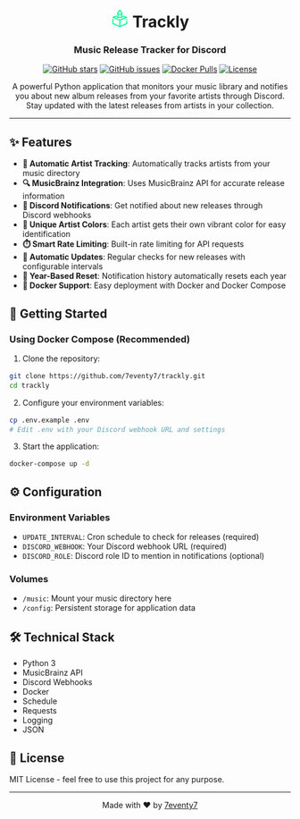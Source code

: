 <div align="center">

# <img src="icons/trackly.png" width="32" height="32" alt="Trackly Icon"> Trackly

### Music Release Tracker for Discord

[![GitHub stars](https://img.shields.io/github/stars/7eventy7/trackly.svg?style=social&label=Star&maxAge=2592000)](https://github.com/7eventy7/trackly/stargazers)
[![GitHub issues](https://img.shields.io/github/issues/7eventy7/trackly.svg)](https://github.com/7eventy7/trackly/issues)
[![Docker Pulls](https://img.shields.io/docker/pulls/7eventy7/trackly.svg)](https://hub.docker.com/r/7eventy7/trackly)
[![License](https://img.shields.io/github/license/7eventy7/trackly.svg)](https://github.com/7eventy7/trackly/blob/main/LICENSE)

A powerful Python application that monitors your music library and notifies you about new album releases from your favorite artists through Discord. Stay updated with the latest releases from artists in your collection.

</div>

---

## ✨ Features

- **🎵 Automatic Artist Tracking**: Automatically tracks artists from your music directory
- **🔍 MusicBrainz Integration**: Uses MusicBrainz API for accurate release information
- **📢 Discord Notifications**: Get notified about new releases through Discord webhooks
- **🎨 Unique Artist Colors**: Each artist gets their own vibrant color for easy identification
- **⏱️ Smart Rate Limiting**: Built-in rate limiting for API requests
- **🔄 Automatic Updates**: Regular checks for new releases with configurable intervals
- **📅 Year-Based Reset**: Notification history automatically resets each year
- **🐳 Docker Support**: Easy deployment with Docker and Docker Compose

## 🚀 Getting Started

### Using Docker Compose (Recommended)

1. Clone the repository:
```bash
git clone https://github.com/7eventy7/trackly.git
cd trackly
```

2. Configure your environment variables:
```bash
cp .env.example .env
# Edit .env with your Discord webhook URL and settings
```

3. Start the application:
```bash
docker-compose up -d
```

## ⚙️ Configuration

### Environment Variables
- `UPDATE_INTERVAL`: Cron schedule to check for releases (required)
- `DISCORD_WEBHOOK`: Your Discord webhook URL (required)
- `DISCORD_ROLE`: Discord role ID to mention in notifications (optional)


### Volumes
- `/music`: Mount your music directory here
- `/config`: Persistent storage for application data

## 🛠️ Technical Stack

- Python 3
- MusicBrainz API
- Discord Webhooks
- Docker
- Schedule
- Requests
- Logging
- JSON

## 📝 License

MIT License - feel free to use this project for any purpose.

---

<div align="center">

Made with ❤️ by [7eventy7](https://github.com/7eventy7)

</div>
